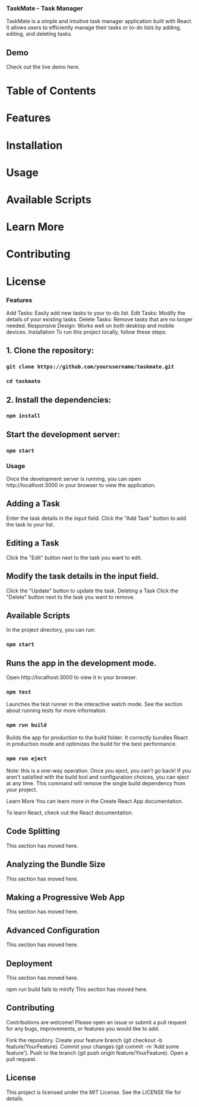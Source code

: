 ### TaskMate - Task Manager
TaskMate is a simple and intuitive task manager application built with React. It allows users to efficiently manage their tasks or to-do lists by adding, editing, and deleting tasks.

## Demo
Check out the live demo here.

# Table of Contents
# Features
# Installation
# Usage
# Available Scripts
# Learn More
# Contributing
# License

### Features

Add Tasks: Easily add new tasks to your to-do list.
Edit Tasks: Modify the details of your existing tasks.
Delete Tasks: Remove tasks that are no longer needed.
Responsive Design: Works well on both desktop and mobile devices.
Installation
To run this project locally, follow these steps:

## 1. Clone the repository:

 ### `git clone https://github.com/yourusername/taskmate.git` 
 ### `cd taskmate`
## 2. Install the dependencies:
### `npm install`
## Start the development server:
### `npm start`
### Usage
Once the development server is running, you can open http://localhost:3000 in your browser to view the application.

## Adding a Task
Enter the task details in the input field.
Click the "Add Task" button to add the task to your list.
## Editing a Task
Click the "Edit" button next to the task you want to edit.
## Modify the task details in the input field.
Click the "Update" button to update the task.
Deleting a Task
Click the "Delete" button next to the task you want to remove.

## Available Scripts
In the project directory, you can run:

### `npm start`

## Runs the app in the development mode.
Open http://localhost:3000 to view it in your browser.

### `npm test`
Launches the test runner in the interactive watch mode.
See the section about running tests for more information.

### `npm run build`
Builds the app for production to the build folder.
It correctly bundles React in production mode and optimizes the build for the best performance.

### `npm run eject`
Note: this is a one-way operation. Once you eject, you can't go back!
If you aren't satisfied with the build tool and configuration choices, you can eject at any time. This command will remove the single build dependency from your project.

Learn More
You can learn more in the Create React App documentation.

To learn React, check out the React documentation.

## Code Splitting
This section has moved here.

## Analyzing the Bundle Size
This section has moved here.

## Making a Progressive Web App
This section has moved here.

## Advanced Configuration
This section has moved here.

## Deployment
This section has moved here.

npm run build fails to minify
This section has moved here.

## Contributing
Contributions are welcome! Please open an issue or submit a pull request for any bugs, improvements, or features you would like to add.

Fork the repository.
Create your feature branch (git checkout -b feature/YourFeature).
Commit your changes (git commit -m 'Add some feature').
Push to the branch (git push origin feature/YourFeature).
Open a pull request.
## License
This project is licensed under the MIT License. See the LICENSE file for details.
